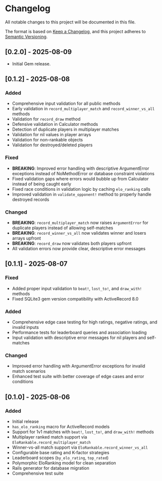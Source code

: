 # Changelog

All notable changes to this project will be documented in this file.

The format is based on [Keep a Changelog](https://keepachangelog.com/en/1.0.0/),
and this project adheres to [Semantic Versioning](https://semver.org/spec/v2.0.0.html).

## [0.2.0] - 2025-08-09

- Initial Gem release.

## [0.1.2] - 2025-08-08

### Added
- Comprehensive input validation for all public methods
- Early validation in `record_multiplayer_match` and `record_winner_vs_all` methods
- Validation for `record_draw` method
- Defensive validation in Calculator methods
- Detection of duplicate players in multiplayer matches
- Validation for nil values in player arrays
- Validation for non-rankable objects
- Validation for destroyed/deleted players

### Fixed
- **BREAKING**: Improved error handling with descriptive ArgumentError exceptions instead of NoMethodError or database constraint violations
- Fixed validation gaps where errors would bubble up from Calculator instead of being caught early
- Fixed race conditions in validation logic by caching `elo_ranking` calls
- Improved validation in `validate_opponent!` method to properly handle destroyed records

### Changed
- **BREAKING**: `record_multiplayer_match` now raises `ArgumentError` for duplicate players instead of allowing self-matches
- **BREAKING**: `record_winner_vs_all` now validates winner and losers arrays upfront
- **BREAKING**: `record_draw` now validates both players upfront
- All validation errors now provide clear, descriptive error messages

## [0.1.1] - 2025-08-07

### Fixed
- Added proper input validation to `beat!`, `lost_to!`, and `draw_with!` methods
- Fixed SQLite3 gem version compatibility with ActiveRecord 8.0

### Added
- Comprehensive edge case testing for high ratings, negative ratings, and invalid inputs
- Performance tests for leaderboard queries and association loading
- Input validation with descriptive error messages for nil players and self-matches

### Changed
- Improved error handling with ArgumentError exceptions for invalid match scenarios
- Enhanced test suite with better coverage of edge cases and error conditions

## [0.1.0] - 2025-08-06

### Added
- Initial release
- `has_elo_ranking` macro for ActiveRecord models
- Support for 1v1 matches with `beat!`, `lost_to!`, and `draw_with!` methods
- Multiplayer ranked match support via `EloRankable.record_multiplayer_match`
- Winner-vs-all match support via `EloRankable.record_winner_vs_all`
- Configurable base rating and K-factor strategies
- Leaderboard scopes (`by_elo_rating`, `top_rated`)
- Polymorphic EloRanking model for clean separation
- Rails generator for database migration
- Comprehensive test suite
